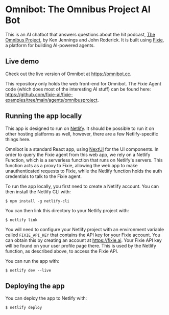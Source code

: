 # Omnibot: The Omnibus Project AI Bot

This is an AI chatbot that answers questions about the hit podcast,
[The Omnibus Project](https://www.omnibusproject.com/), by Ken Jennings and
John Roderick. It is built using [Fixie](https://fixie.ai), a platform for
building AI-powered agents.

## Live demo

Check out the live version of Omnibot at https://omnibot.cc.

This repository only holds the web front-end for Omnibot. The Fixie Agent code (which
does most of the interesting AI stuff) can be found here:
https://github.com/fixie-ai/fixie-examples/tree/main/agents/omnibusproject.

## Running the app locally

This app is designed to run on [Netlify](https://www.netlify.com/). It should be possible
to run it on other hosting platforms as well, however, there are a few Netlify-specific
things here.

Omnibot is a standard React app, using [NextUI](https://nextui.org/) for the UI components.
In order to query the Fixie agent from this web app, we rely on a Netlify Function,
which is a serverless function that runs on Netlify's servers. This function acts as a
proxy to Fixie, allowing the web app to make unauthenticated requests to Fixie, while
the Netlify function holds the auth credentials to talk to the Fixie agent.

To run the app locally, you first need to create a Netlify account.
You can then install the Netlify CLI with:

```
$ npm install -g netlify-cli
```

You can then link this directory to your Netlify project with:

```
$ netlify link
```

You will need to configure your Netlify project with an environment variable called
`FIXIE_API_KEY` that contains the API key for your Fixie account. You can obtain this by
creating an account at https://fixie.ai. Your Fixie API key will be found on your user
profile page there. This is used by the Netlify function, as described above, to access
the Fixie API.

You can run the app with:

```
$ netlify dev --live
```

## Deploying the app

You can deploy the app to Netlify with:

```
$ netlify deploy
```
